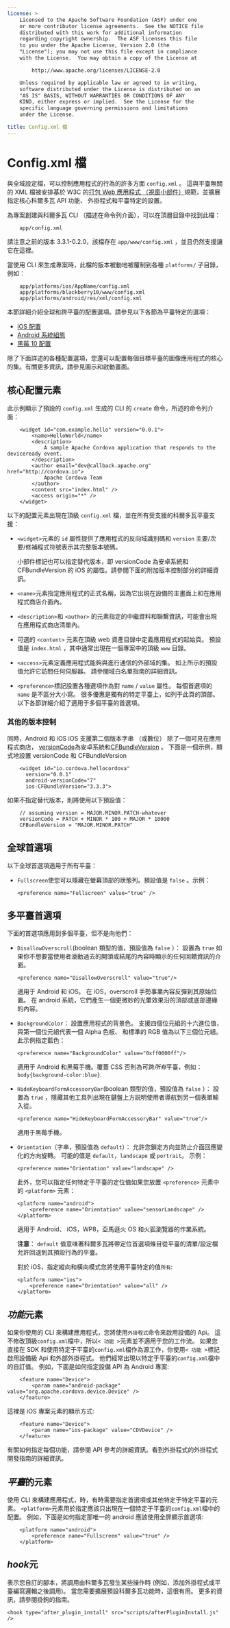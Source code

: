 ```yaml
---
license: >
    Licensed to the Apache Software Foundation (ASF) under one
    or more contributor license agreements.  See the NOTICE file
    distributed with this work for additional information
    regarding copyright ownership.  The ASF licenses this file
    to you under the Apache License, Version 2.0 (the
    "License"); you may not use this file except in compliance
    with the License.  You may obtain a copy of the License at

        http://www.apache.org/licenses/LICENSE-2.0

    Unless required by applicable law or agreed to in writing,
    software distributed under the License is distributed on an
    "AS IS" BASIS, WITHOUT WARRANTIES OR CONDITIONS OF ANY
    KIND, either express or implied.  See the License for the
    specific language governing permissions and limitations
    under the License.

title: Config.xml 檔
---
```


# Config.xml 檔

與全域設定檔，可以控制應用程式的行為的許多方面 `config.xml` 。 這與平臺無關的 XML 檔被安排基於 W3C 的[打包 Web 應用程式 （視窗小部件）][1]規範，並擴展指定核心科爾多瓦 API 功能、 外掛程式和平臺特定的設置。

 [1]: http://www.w3.org/TR/widgets/

為專案創建與科爾多瓦 CLI （描述在命令列介面），可以在頂層目錄中找到此檔：

        app/config.xml
    

請注意之前的版本 3.3.1-0.2.0，該檔存在 `app/www/config.xml` ，並且仍然支援讓它在這裡。

當使用 CLI 來生成專案時，此檔的版本被動地被覆制到各種 `platforms/` 子目錄，例如：

        app/platforms/ios/AppName/config.xml
        app/platforms/blackberry10/www/config.xml
        app/platforms/android/res/xml/config.xml
    

本節詳細介紹全球和跨平臺的配置選項。請參見以下各節為平臺特定的選項：

*   [iOS 配置](../guide/platforms/ios/config.html)
*   [Android 系統組態](../guide/platforms/android/config.html)
*   [黑莓 10 配置](../guide/platforms/blackberry10/config.html)

除了下面詳述的各種配置選項，您還可以配置每個目標平臺的圖像應用程式的核心的集。有關更多資訊，請參見圖示和啟動畫面。

## 核心配置元素

此示例顯示了預設的 `config.xml` 生成的 CLI 的 `create` 命令，所述的命令列介面：

        <widget id="com.example.hello" version="0.0.1">
            <name>HelloWorld</name>
            <description>
                A sample Apache Cordova application that responds to the deviceready event.
            </description>
            <author email="dev@callback.apache.org" href="http://cordova.io">
                Apache Cordova Team
            </author>
            <content src="index.html" />
            <access origin="*" />
        </widget>
    

以下的配置元素出現在頂級 `config.xml` 檔，並在所有受支援的科爾多瓦平臺支援：

*   `<widget>`元素的 `id` 屬性提供了應用程式的反向域識別碼和 `version` 主要/次要/修補程式符號表示其完整版本號碼。
    
    小部件標記也可以指定替代版本，即 versionCode 為安卓系統和 CFBundleVersion 的 iOS 的屬性。請參閱下面的附加版本控制部分的詳細資訊。

*   `<name>`元素指定應用程式的正式名稱，因為它出現在設備的主畫面上和在應用程式商店介面內。

*   `<description>`和 `<author>` 的元素指定的中繼資料和聯繫資訊，可能會出現在應用程式商店清單內。

*   可選的 `<content>` 元素在頂級 web 資產目錄中定義應用程式的起始頁。 預設值是 `index.html` ，其中通常出現在一個專案中的頂級 `www` 目錄。

*   `<access>`元素定義應用程式能夠與進行通信的外部域的集。 如上所示的預設值允許它訪問任何伺服器。 請參閱域白名單指南的詳細資訊。

*   `<preference>`標記設置各種選項作為對 `name` / `value` 屬性。 每個首選項的 `name` 是不區分大小寫。 很多優惠是獨有的特定平臺上，如列于此頁的頂部。 以下各節詳細介紹了適用于多個平臺的首選項。

### 其他的版本控制

同時，Android 和 iOS iOS 支援第二個版本字串 （或數位） 除了一個可見在應用程式商店， [versionCode][2]為安卓系統和[CFBundleVersion][3] 。 下面是一個示例，顯式地設置 versionCode 和 CFBundleVersion

 [2]: http://developer.android.com/tools/publishing/versioning.html
 [3]: http://stackoverflow.com/questions/4933093/cfbundleversion-in-the-info-plist-upload-error

        <widget id="io.cordova.hellocordova"
          version="0.0.1"
          android-versionCode="7"
          ios-CFBundleVersion="3.3.3">
    

如果不指定替代版本，則將使用以下預設值：

        // assuming version = MAJOR.MINOR.PATCH-whatever
        versionCode = PATCH + MINOR * 100 + MAJOR * 10000
        CFBundleVersion = "MAJOR.MINOR.PATCH"
    

## 全球首選項

以下全球首選項適用于所有平臺：

*   `Fullscreen`使您可以隱藏在螢幕頂部的狀態列。預設值是 `false` 。示例：
    
        <preference name="Fullscreen" value="true" />
        

## 多平臺首選項

下面的首選項應用到多個平臺，但不是向他們：

*   `DisallowOverscroll`(boolean 類型的值，預設值為 `false` ）： 設置為 `true` 如果你不想要當使用者滾動過去的開頭或結尾的內容時顯示的任何回饋資訊的介面。
    
        <preference name="DisallowOverscroll" value="true"/>
        
    
    適用于 Android 和 iOS。 在 iOS，overscroll 手勢事業內容反彈到其原始位置。 在 android 系統，它們產生一個更微妙的光暈效果沿的頂部或底部邊緣的內容。

*   `BackgroundColor`： 設置應用程式的背景色。 支援四個位元組的十六進位值，與第一個位元組代表一個 Alpha 色板、 和標準的 RGB 值為以下三個位元組。 此示例指定藍色：
    
        <preference name="BackgroundColor" value="0xff0000ff"/>
        
    
    適用于 Android 和黑莓手機。覆蓋 CSS 否則為可跨*所有*平臺，例如：`body{background-color:blue}`.

*   `HideKeyboardFormAccessoryBar`(boolean 類型的值，預設值為 `false` ）： 設置為 `true` ，隱藏其他工具列出現在鍵盤上方説明使用者導航到另一個表單輸入從。
    
        <preference name="HideKeyboardFormAccessoryBar" value="true"/>
        
    
    適用于黑莓手機。

*   `Orientation`（字串，預設值為 `default`）： 允許您鎖定方向並防止介面回應變化的方向旋轉。 可能的值是 `default`，`landscape` 或 `portrait`。 示例：
    
        <preference name="Orientation" value="landscape" />
        
    
    此外，您可以指定任何特定于平臺的定位值如果您放置 `<preference>` 元素中的 `<platform>` 元素：
    
        <platform name="android">
            <preference name="Orientation" value="sensorLandscape" />
        </platform>
        
    
    適用于 Android、 iOS，WP8，亞馬遜火 OS 和火狐瀏覽器的作業系統。
    
    **注意**： `default` 值意味著科爾多瓦將帶定位首選項條目從平臺的清單/設定檔允許回退到其預設行為的平臺。
    
    對於 iOS，指定縱向和橫向模式您將使用平臺特定的值`所有`:
    
        <platform name="ios">
            <preference name="Orientation" value="all" />
        </platform>
        
## *功能*元素

如果你使用的 CLI 來構建應用程式，您將使用`外掛程式`命令來啟用設備的 Api。 這不修改頂級`config.xml`檔中，所以`< 功能 >`元素並不適用于您的工作流。 如果您直接在 SDK 和使用特定于平臺的`config.xml`檔作為源工作，你使用`< 功能 >`標記啟用設備級 Api 和外部外掛程式。 他們經常出現以特定于平臺的`config.xml`檔中的自訂值。 例如，下面是如何指定設備 API 為 Android 專案:

        <feature name="Device">
            <param name="android-package" value="org.apache.cordova.device.Device" />
        </feature>
    

這裡是 iOS 專案元素的顯示方式:

        <feature name="Device">
            <param name="ios-package" value="CDVDevice" />
        </feature>
    

有關如何指定每個功能，請參閱 API 參考的詳細資訊。看到外掛程式的外掛程式開發指南的詳細資訊。

## *平臺*的元素

使用 CLI 來構建應用程式，時，有時需要指定首選項或其他特定于特定平臺的元素。 `<platform>`元素用於指定應該只出現在一個特定于平臺的`config.xml`檔中的配置。 例如，下面是如何指定那唯一的 android 應該使用全屏顯示首選項:

        <platform name="android">
            <preference name="Fullscreen" value="true" />
        </platform>
    

## *hook*元

表示您自訂的腳本，將調用由科爾多瓦發生某些操作時 (例如，添加外掛程式或平臺編寫邏輯之後調用)。 當您需要擴展預設科爾多瓦功能時，這很有用。 更多的資訊，請參閱掛鉤的指南。

    <hook type="after_plugin_install" src="scripts/afterPluginInstall.js" />